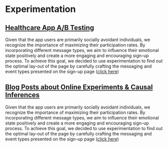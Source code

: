 # Experimentation


## [Healthcare App A/B Testing](https://github.com/yyklee/social-event-experimentation)

Given that the app users are primarily socially avoidant individuals, we recognize the importance of maximizing their participation rates. By incorporating different message types, we aim to influence their emotional state positively and create a more engaging and encouraging sign-up process. To achieve this goal, we decided to use experimentation to find out the optimal lay-out of the page by carefully crafting the messaging and event types presented on the sign-up page ([click here](https://github.com/yyklee/social-event-experimentation))


## [Blog Posts about Online Experiments & Causal Inferences](https://github.com/yyklee/social-event-experimentation)

Given that the app users are primarily socially avoidant individuals, we recognize the importance of maximizing their participation rates. By incorporating different message types, we aim to influence their emotional state positively and create a more engaging and encouraging sign-up process. To achieve this goal, we decided to use experimentation to find out the optimal lay-out of the page by carefully crafting the messaging and event types presented on the sign-up page ([click here](https://github.com/yyklee/social-event-experimentation))
